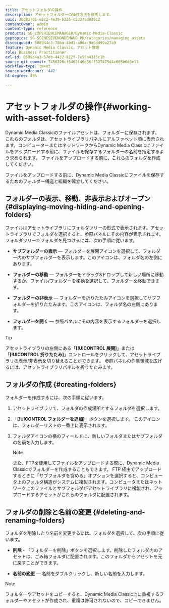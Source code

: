 ```yaml
---
title: アセットフォルダの操作
description: アセットフォルダーの操作方法を説明します。
uuid: 3bd83701-e2c2-4e39-b225-c2d27ad836c2
contentOwner: admin
content-type: reference
products: SG_EXPERIENCEMANAGER/Dynamic-Media-Classic
geptopics: SG_SCENESEVENONDEMAND_PK/categories/managing_assets
discoiquuid: 588944c3-78ba-4bd1-a8da-9a6dd99a27a9
feature: Dynamic Media Classic，アセット管理
role: Business Practitioner
exl-id: 8599d4a3-57eb-4432-812f-7e55a4315c1b
source-git-commit: 7456226cf6469f40e66ff327475d4c605b6d6e13
workflow-type: tm+mt
source-wordcount: '442'
ht-degree: 49%

---
```


# アセットフォルダの操作{#working-with-asset-folders}

Dynamic Media Classicのファイルアセットは、フォルダーに保存されます。 これらのフォルダは、アセットライブラリパネルにアルファベット順に表示されます。コンピューターまたはネットワークからDynamic Media Classicにファイルをアップロードする前に、ファイルを保存するフォルダーの名前を指定するよう求められます。 ファイルをアップロードする前に、これらのフォルダを作成してください。

ファイルをアップロードする前に、Dynamic Media Classicにファイルを保存するためのフォルダー構造と組織を確立してください。

## フォルダーの表示、移動、非表示およびオープン {#displaying-moving-hiding-and-opening-folders}

ファイルはアセットライブラリにフォルダツリーの形式で表示されます。アセットライブラリでフォルダを選択すると、参照パネルにその内容が表示されます。フォルダツリーでフォルダを見つけるには、次の手順に従います。

* **サブフォルダーの表示**  — フォルダーを展開アイコンを選択して、フォルダー内のサブフォルダーを表示します。このアイコンは、フォルダ名の左側にあります。

* **フォルダーの移動**  — フォルダーをドラッグ&amp;ドロップして新しい場所に移動するか、ファイル/フォルダーを移動を選択して、フォルダーを移動できます。

* **フォルダーの非表示**  — フォルダーを折りたたみアイコンを選択してサブフォルダーを折りたたみます。このアイコンは、フォルダ名の左側にあります。

* **フォルダーを開く**  — 参照パネルにその内容を表示するフォルダーを選択します。

>[!TIP]
>
>アセットライブラリの左側にある「**[!UICONTROL 展開]**」または「**[!UICONTROL 折りたたみ]**」コントロールをクリックして、アセットライブラリの表示/非表示を切り替えることができます。 参照パネルの作業領域を広げるには、アセットライブラリパネルを折りたたみます。

## フォルダの作成 {#creating-folders}

フォルダーを作成するには、次の手順に従います。

1. アセットライブラリで、フォルダの作成場所とするフォルダを選択します。
1. 「**[!UICONTROL フォルダーを追加]**」ボタンを選択します。 このアイコンは、フォルダーリストの一番上に表示されます。
1. フォルダアイコンの横のフィールドに、新しいフォルダまたはサブフォルダの名前を入力します。

   >[!NOTE]
   >
   >また、FTPを使用してファイルをアップロードする際に、Dynamic Media Classicでフォルダーを作成することもできます。 FTP 経由でアップロードするときに「サブフォルダを含める」オプションを選択すると、コンピュータ上のフォルダ構造がシステムに複製されます。コンピュータまたはネットワーク上のファイルとサブフォルダがアセットライブラリに複製され、アップロードするアセットがこれらのフォルダに配置されます。

## フォルダの削除と名前の変更 {#deleting-and-renaming-folders}

フォルダを削除したり名前を変更するには、フォルダを選択して、次の手順に従います。

* **削除**  - 「フォルダーを削除」ボタンを選択します。削除したフォルダ内のアセットは、ごみ箱フォルダに配置されます。このフォルダからアセットを元に戻すことができます。

* **名前の変更**  — 名前をダブルクリックし、新しい名前を入力します。

>[!NOTE]
>
>フォルダーやアセットをコピーすると、Dynamic Media Classic上に重複するフォルダーやアセットが作成され、重複は許可されないので、コピーできません。

